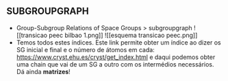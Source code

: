 ## SUBGROUPGRAPH
- Group-Subgroup Relations of Space Groups > subgroupgraph
![[transicao peec bilbao 1.png]]
![[esquema transicao peec.png]]
- Temos todos estes índices. Este link permite obter um índice ao dizer os SG inicial e final e o número de átomos em cada:
https://www.cryst.ehu.es/cryst/get_index.html
e daqui podemos obter uma chain que vai de um SG a outro com os intermédios necessários. Dá ainda **matrizes**!



